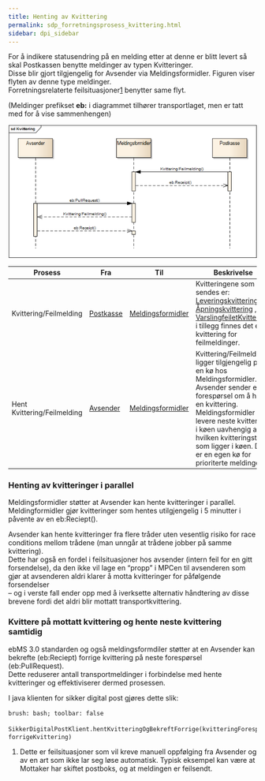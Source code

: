 ```yaml
---
title: Henting av Kvittering
permalink: sdp_forretningsprosess_kvittering.html
sidebar: dpi_sidebar
---
```



For å indikere statusendring på en melding etter at denne er blitt
levert så skal Postkassen benytte meldinger av typen Kvitteringer.  
Disse blir gjort tilgjengelig for Avsender via Meldingsformidler.
Figuren viser flyten av denne type meldinger.  
Forretningsrelaterte feilsituasjoner[1](#link1) benytter same flyt.

(Meldinger prefikset **eb:** i diagrammet tilhører transportlaget, men
er tatt med for å vise sammenhengen)

![Prosess for henting av kvitteringer](Kvittering.png)

| Prosess     | Fra      | Til     | Beskrivelse    |
| --- | --- | --- | --- |
| Kvittering/Feilmelding      | [Postkasse](https://difi.github.io/felleslosninger/sdp_aktorer.html) | [Meldingsformidler](https://difi.github.io/felleslosninger/sdp_aktorer.html) | Kvitteringene som sendes er: [Leveringskvittering](https://difi.github.io/felleslosninger/sdp_leveringskvittering.html), [Åpningskvittering](https://difi.github.io/felleslosninger/sdp_aapningskvittering.html) , [VarslingfeiletKvittering](https://difi.github.io/felleslosninger/sdp_varslingfeiletkvittering.html), i tillegg finnes det en kvittering for feilmeldinger.
| Hent Kvittering/Feilmelding | [Avsender](https://difi.github.io/felleslosninger/sdp_aktorer.html)  | [Meldingsformidler](https://difi.github.io/felleslosninger/sdp_aktorer.html) | Kvittering/Feilmelding ligger tilgjengelig på en kø hos Meldingsformidler. Avsender sender en forespørsel om å hente en kvittering. Meldingsformidler vil levere neste kvittering i køen uavhengig av hvilken kvitteringstype som ligger i køen. Det er en egen kø for prioriterte meldinger. |

### Henting av kvitteringer i parallel

Meldingsformidler støtter at Avsender kan hente kvitteringer i
parallel.  
Meldingformidler gjør kvitteringer som hentes utilgjengelig i 5 minutter
i påvente av en eb:Reciept().

Avsender kan hente kvitteringer fra flere tråder uten vesentlig risiko
for race conditions mellom trådene (man unngår at trådene jobber på
samme kvittering).  
Dette har også en fordel i feilsituasjoner hos avsender (intern feil for
en gitt forsendelse), da den ikke vil lage en “propp” i MPCen til
avsenderen som gjør at avsenderen aldri klarer å motta kvitteringer for
påfølgende forsendelser  
– og i verste fall ender opp med å iverksette alternativ håndtering av
disse brevene fordi det aldri blir mottatt transportkvittering.

### Kvittere på mottatt kvittering og hente neste kvittering samtidig

ebMS 3.0 standarden og også meldingsformdiler støtter at en Avsender kan
bekrefte (eb:Reciept) forrige kvittering på neste forespørsel
(eb:PullRequest).  
Dette reduserer antall transportmeldinger i forbindelse med hente
kvitteringer og effektiviserer dermed prosessen.

I java klienten for sikker digital post gjøres dette slik:

``` 
brush: bash; toolbar: false
  SikkerDigitalPostKlient.hentKvitteringOgBekreftForrige(kvitteringForespoersel, forrigeKvittering)
```
<a name="link1"></a>
1.  Dette er feilsituasjoner som vil kreve manuell oppfølging fra
    Avsender og av en art som ikke lar seg løse automatisk. Typisk
    eksempel kan være at Mottaker har skiftet postboks, og at meldingen
    er feilsendt.
